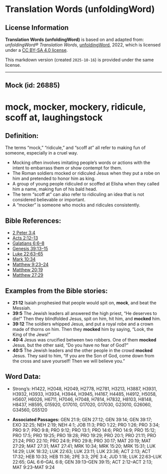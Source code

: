 # Translation Words (unfoldingWord)

## License Information

**Translation Words (unfoldingWord)** is based on and adapted from: _unfoldingWord® Translation Words_, [unfoldingWord](https://unfoldingword.org/utw), 2022, which is licensed under a [CC BY-SA 4.0 license](https://creativecommons.org/licenses/by-sa/4.0/legalcode.en).

This markdown version (created `2025-10-16`) is provided under the same license.



--------------------------------

## Mock (id: 26885)

mock, mocker, mockery, ridicule, scoff at, laughingstock
========================================================

Definition:
-----------

The terms “mock,” “ridicule,” and “scoff at” all refer to making fun of someone, especially in a cruel way.

* Mocking often involves imitating people’s words or actions with the intent to embarrass them or show contempt for them.
* The Roman soldiers mocked or ridiculed Jesus when they put a robe on him and pretended to honor him as king.
* A group of young people ridiculed or scoffed at Elisha when they called him a name, making fun of his bald head.
* The term “scoff at” can also refer to ridiculing an idea that is not considered believable or important.
* A “mocker” is someone who mocks and ridicules consistently.

Bible References:
-----------------

* [2 Peter 3:4](https://ref.ly/2Pet3:4)
* [Acts 2:12–13](https://ref.ly/Acts2:12-Acts2:13)
* [Galatians 6:6–8](https://ref.ly/Gal6:6-Gal6:8)
* [Genesis 39:13–15](https://ref.ly/Gen39:13-Gen39:15)
* [Luke 22:63–65](https://ref.ly/Luke22:63-Luke22:65)
* [Mark 10:34](https://ref.ly/Mark10:34)
* [Matthew 9:23–24](https://ref.ly/Matt9:23-Matt9:24)
* [Matthew 20:19](https://ref.ly/Matt20:19)
* [Matthew 27:29](https://ref.ly/Matt27:29)

Examples from the Bible stories:
--------------------------------

* **21:12** Isaiah prophesied that people would spit on, **mock**, and beat the Messiah.
* **39:5** The Jewish leaders all answered the high priest, “He deserves to die!” Then they blindfolded Jesus, spit on him, hit him, and **mocked** him.
* **39:12** The soldiers whipped Jesus, and put a royal robe and a crown made of thorns on him. Then they **mocked** him by saying, “Look, the King of the Jews!”
* **40:4** Jesus was crucified between two robbers. One of them **mocked** Jesus, but the other said, “Do you have no fear of God?”
* **40:5** The Jewish leaders and the other people in the crowd **mocked** Jesus. They said to him, “If you are the Son of God, come down from the cross and save yourself! Then we will believe you.”

Word Data:
----------

* Strong’s: H1422, H2048, H2049, H2778, H2781, H3213, H3887, H3931, H3932, H3933, H3934, H3944, H3945, H4167, H4485, H4912, H5058, H5607, H6026, H6711, H7046, H7048, H7814, H7832, H8103, H8148, H8437, H8595, G15920, G17010, G17020, G17030, G23010, G26060, G34560, G55120

* **Associated Passages:** GEN 21:9; GEN 27:12; GEN 39:14; GEN 39:17; EXO 32:25; NEH 2:19; NEH 4:1; JOB 11:3; PRO 1:22; PRO 1:26; PRO 3:34; PRO 9:7; PRO 9:8; PRO 9:12; PRO 13:1; PRO 14:6; PRO 14:9; PRO 15:12; PRO 17:5; PRO 19:25; PRO 19:28; PRO 19:29; PRO 20:1; PRO 21:11; PRO 21:24; PRO 22:10; PRO 24:9; PRO 29:8; PRO 30:17; MAT 20:19; MAT 27:29; MAT 27:31; MAT 27:41; MRK 10:34; MRK 15:20; MRK 15:31; LUK 14:29; LUK 18:32; LUK 22:63; LUK 23:11; LUK 23:36; ACT 2:13; ACT 17:32; HEB 10:33; HEB 11:36; 2PE 3:3; 2PE 3:4; JUD 1:18; LUK 22:63–LUK 22:65; GAL 6:6–GAL 6:8; GEN 39:13–GEN 39:15; ACT 2:12–ACT 2:13; MAT 9:23–MAT 9:24

